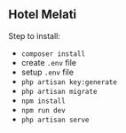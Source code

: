 ## Hotel Melati

Step to install:
- `composer install`
- create ```.env``` file
- setup `.env` file
- `php artisan key:generate`
- `php artisan migrate`
- `npm install`
- `npm run dev`
- `php artisan serve`